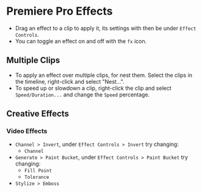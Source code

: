 # Premiere Pro Effects

- Drag an effect to a clip to apply it, its settings with then be under `Effect Controls`.
- You can toggle an effect on and off with the `fx` icon.

## Multiple Clips

- To apply an effect over multiple clips, for nest them. Select the clips in the timeline, right-click and select "Nest...".
- To speed up or slowdown a clip, right-click the clip and select `Speed/Duration...` and change the `Speed` percentage.

## Creative Effects

### Video Effects

- `Channel > Invert`, under `Effect Controls > Invert` try changing:
    - `Channel`
- `Generate > Paint Bucket`, under `Effect Controls > Paint Bucket` try changing:
    - `Fill Point`
    - `Tolerance`
- `Stylize > Emboss`